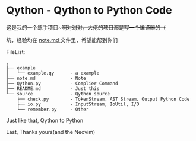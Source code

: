 # Qython - Qython to Python Code

这是我的一个练手项目~~~啊对对对，大佬的项目都是写一个编译器的（~~

坑，经验均在 <a href = "./note.md" > note.md </a> 文件里，希望能帮到你们</br>

FileList:

    .
    ├── example
    │   └── example.qy      - a example
    ├── note.md             - Note
    ├── Qython.py           - Complier Command
    ├── README.md           - Just this
    └── source              - Qython source
        ├── check.py        - TokenStream, AST Stream, Output Python Code
        ├── io.py           - InputStream, IoUtil, I/O
        └── remember.py     - Other

Just like that, Qython to Python

Last, Thanks yours(and the Neovim)
